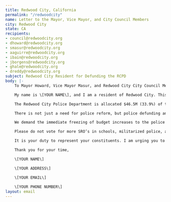 ```yaml
---
title: Redwood City, California
permalink: "/redwoodcity"
name: Letter to the Mayor, Vice Mayor, and City Council Members
city: Redwood City
state: CA
recipients:
- council@redwoodcity.org
- dhoward@redwoodcity.org
- smasur@redwoodcity.org
- aaguirre@redwoodcity.org
- ibain@redwoodcity.org
- jborgens@redwoodcity.org
- ghale@redwoodcity.org
- dreddy@redwoodcity.org
subject: Redwood City Resident for Defunding the RCPD
body: |-
	To Mayor Howard, Vice Mayor Masur, and Redwood City City Council Members,

	My name is \[YOUR NAME\], and I am a resident of Redwood City. This past week, our nation and community have been gripped by protests calling for an end to racism and anti-blackness and a complete overhaul in our approach to criminal justice in America. We are demanding that our voices be heard, and that real change be made to the way this city allocates its resources.

	The Redwood City Police Department is allocated $46.5M (33.9%) of the city’s FY 2019-20 operating budget and $48.9M (34.3%) of the city's recommended FY 2020-21 operating budget. It is shameful and unproductive that, in comparison, in the recommended FY 2020-21 operating budget only allocates $6.8M to affordable housing. Research shows that a living wage, access to holistic health services and treatment including mental health services, educational opportunity, and stable housing are far more successful at reducing crime than punitive systems like police or prisons (Source: Popular Democracy). 

	There is not just a need for police reform, but police defunding and abolition, because the entire structure of a punitive police force is inherently corrupt and ineffective. The average police recruit spends 58 hours learning how to shoot and only 8 hours learning how to de-escalate (Source: Campaign Zero). They are not trained or equipped to react to the vast majority of crises. In the journal of Sociology of Race and Ethnicity, Phillip McHarris (PhD candidate at Yale focusing on race) argues that we must work towards a reality in which healthcare workers and emergency response teams handle substance abuse, domestic violence, homelessness, or mental health cases. Policies to “improve the police” are not enough, as there’s no evidence that implicit bias training or community relations initiatives help with reducing the abuses of policing (The Nation, The Atlantic). We need to reimagine public safety to prioritize alternatives to conflict rather than defaulting to violence.

	We demand the immediate freezing of budget increases to the police force, cancelling of cadet classes, demilitarization of our forces, and reallocation of funds from police to community-led health and safety strategies.

	Please do not vote for more SRO’s in schools, militarized police, and officers patrolling our streets. Redirect police funding to efforts that are actually proven to reduce crime, such as affordable housing, shelters, and mental health services. Do not be complicit in the disproportionate targeting and continuous oppression of people of color. We demand a budget that supports community wellbeing, rather than empowers the police forces that tear them apart.

	It is your duty to represent your constituents. I am urging you to revise the Redwood City recommended operating budget for FY 2020-21, and to increase funds to non-punitive community efforts such as affordable housing, shelters, and accessible mental health services. We can be a beacon for other cities to follow if only we have the courage to change.

	Thank you for your time,

	\[YOUR NAME\]

	\[YOUR ADDRESS\]

	\[YOUR EMAIL\]
	
	\[YOUR PHONE NUMBER\]
layout: email
---
```

